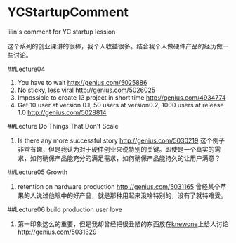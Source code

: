 # YCStartupComment
lilin's comment for YC startup lession

这个系列的创业课讲的很棒，我个人收益很多。结合我个人做硬件产品的经历做一些讨论。


##Lecture04

1.  You have to wait http://genius.com/5025886
2.  No sticky, less viral http://genius.com/5026025
3.  Impossible to create 13 project in short time http://genius.com/4934774
4.  Get 10 user at version 0.1, 50 users at version0.2,  1000 users at release 1.0 http://genius.com/5028814

##Lecture Do Things That Don't Scale
1.  Is there any more successful story  http://genius.com/5030219
    这个例子非常有趣，但是我认为对于硬件创业来说特别的关键。即使是一个真实的需求，如何确保产品能充分的满足需求，如何确保产品能持久的让用户满意？ 


##Lecture05 Growth
1.  retention on hardware production http://genius.com/5031165   曾经某个苹果的人说过他眼中的好产品，就是那种用起来没啥特别的，没有了就特难受。 

##Lecture06 build production user love
1.  第一印象这么的重要，但是我却曾经把很丑陋的东西放在[knewone](http://knewone.com/groups/5157a3e67373c2ca5000001a/topics/530d992231302d303d3c0000)上给人讨论     http://genius.com/5031329    